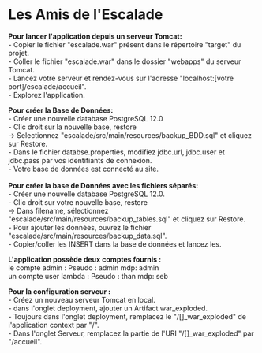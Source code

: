 # Les Amis de l'Escalade

**Pour lancer l'application depuis un serveur Tomcat:<br/>**
    - Copier le fichier "escalade.war" présent dans le répertoire "target" du projet.<br/>
    - Coller le fichier "escalade.war" dans le dossier "webapps" du serveur Tomcat.<br/>
    - Lancez votre serveur et rendez-vous sur l'adresse "localhost:[votre port]/escalade/accueil".<br/>
    - Explorez l'application.
<br/>

**Pour créer la Base de Données:<br/>** 
    -  Créer une nouvelle database PostgreSQL 12.0 <br/>
    -  Clic droit sur la nouvelle base, restore <br/>
        -> Selectionnez "escalade/src/main/resources/backup_BDD.sql" et cliquez sur Restore. <br/>
    -  Dans le fichier databse.properties, modifiez jdbc.url, jdbc.user et jdbc.pass par vos identifiants de connexion. <br/>
    -  Votre base de données est connecté au site. <br/>
<br/>
**Pour créer la base de Données avec les fichiers séparés:**<br/>
    - Créer une nouvelle database PostgreSQL 12.0.<br/>
    - Clic droit sur votre nouvelle base, restore<br/>
    -> Dans filename, sélectionnez "escalade/src/main/resources/backup_tables.sql" et cliquez sur Restore.<br/>
    - Pour ajouter les données, ouvrez le fichier "escalade/src/main/resources/backup_data.sql".<br/>
    - Copier/coller les INSERT dans la base de données et lancez les.
<br/>

**L'application possède deux comptes fournis : <br/>**
le compte admin : Pseudo : admin   mdp: admin <br/>
un compte user lambda : Pseudo : than   mdp: seb <br/>

**Pour la configuration serveur :** <br/>
    - Créez un nouveau serveur Tomcat en local.<br/>
    - dans l'onglet deployment, ajouter un Artifact war_exploded. <br/>
    - Toujours dans l'onglet deployment, remplacez le "/[]_war_exploded" de l'application context par "/".<br/>
    - Dans l'onglet Serveur, remplacez la partie de l'URI "/[]_war_exploded" par "/accueil".<br/>

